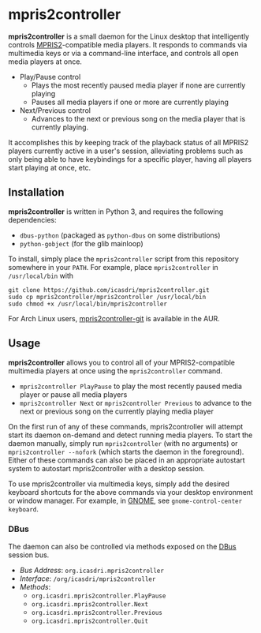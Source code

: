 # mpris2controller
**mpris2controller** is a small daemon for the Linux desktop that intelligently controls [MPRIS2](http://specifications.freedesktop.org/mpris-spec/latest/)-compatible media players. It responds to commands via multimedia keys or via a command-line interface, and controls all open media players at once.

* Play/Pause control
    * Plays the most recently paused media player if none are currently playing
    * Pauses all media players if one or more are currently playing
* Next/Previous control
    * Advances to the next or previous song on the media player that is currently playing.

It accomplishes this by keeping track of the playback status of all MPRIS2 players currently active in a user's session, alleviating problems such as only being able to have keybindings for a specific player, having all players start playing at once, etc.

## Installation
**mpris2controller** is written in Python 3, and requires the following dependencies:
* `dbus-python` (packaged as `python-dbus` on some distributions)
* `python-gobject` (for the glib mainloop)

To install, simply place the `mpris2controller` script from this repository somewhere in your `PATH`. For example, place `mpris2controller` in `/usr/local/bin` with

    git clone https://github.com/icasdri/mpris2controller.git
    sudo cp mpris2controller/mpris2controller /usr/local/bin
    sudo chmod +x /usr/local/bin/mpris2controller

For Arch Linux users, [mpris2controller-git](https://aur.archlinux.org/packages/mpris2controller-git/) is available in the AUR.

## Usage
**mpris2controller** allows you to control all of your MPRIS2-compatible multimedia players at once using the `mpris2controller` command.

* `mpris2controller PlayPause` to play the most recently paused media player or pause all media players
* `mpris2controller Next` or `mpris2controller Previous` to advance to the next or previous song on the currently playing media player

On the first run of any of these commands, mpris2controller will attempt start its daemon on-demand and detect running media players. To start the daemon manually, simply run `mpris2controller` (with no arguments) or `mpris2controller --nofork` (which starts the daemon in the foreground). Either of these commands can also be placed in an appropriate autostart system to autostart mpris2controller with a desktop session.

To use mpris2controller via multimedia keys, simply add the desired keyboard shortcuts for the above commands via your desktop environment or window manager. For example, in [GNOME](https://gnome.org), see `gnome-control-center keyboard`.

### DBus
The daemon can also be controlled via methods exposed on the [DBus](http://www.freedesktop.org/wiki/Software/dbus/) session bus.

* *Bus Address*: `org.icasdri.mpris2controller`
* *Interface*: `/org/icasdri/mpris2controller`
* *Methods*:
    * `org.icasdri.mpris2controller.PlayPause`
    * `org.icasdri.mpris2controller.Next`
    * `org.icasdri.mpris2controller.Previous`
    * `org.icasdri.mpris2controller.Quit`
